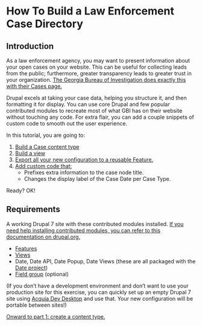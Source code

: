 # How To Build a Law Enforcement Case Directory

## Introduction

As a law enforcement agency, you may want to present information about your open cases on your website. This can be useful for collecting leads from the public; furthermore, greater transparency leads to greater trust in your organization. [The Georgia Bureau of Investigation does exactly this with their Cases page.](http://gbi.georgia.gov/cases)

Drupal excels at taking your case data, helping you structure it, and then formatting it for display. You can use core Drupal and few popular contributed modules to recreate most of what GBI has on their website without touching any code. For extra flair, you can add a couple snippets of custom code to smooth out the user experience.

In this tutorial, you are going to:
1. [Build a Case content type](01_create_case_content_type.md)
2. [Build a view](02_create_view.md)
3. [Export all your new configuration to a reusable Feature.](03_create_feature.md)
4. [Add custom code that:](04_add_custom_code.md)
    - Prefixes extra information to the case node title.
    - Changes the display label of the Case Date per Case Type.

Ready? OK!

## Requirements

A working Drupal 7 site with these contributed modules installed. [If you need help installing contributed modules, you can refer to this documentation on drupal.org.](https://www.drupal.org/node/895232)
* [Features](https://www.drupal.org/project/features)
* [Views](https://www.drupal.org/project/views)
* Date, Date API, Date Popup, Date Views (these are all packaged with the [Date project](https://www.drupal.org/project/date))
* [Field group](https://www.drupal.org/project/field_group) (optional)

(If you don’t have a development environment and don’t want to use your production site for this exercise, you can quickly set up an empty Drupal 7 site using [Acquia Dev Desktop](https://dev.acquia.com/downloads) and use that. Your new configuration will be portable between sites!)

[Onward to part 1: create a content type.](01_create_case_content_type.md)

